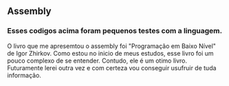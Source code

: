 ## Assembly
### Esses codigos acima foram pequenos testes com a linguagem.

O livro que me apresemtou o assembly foi "Programação em Baixo Nível" de Igor Zhirkov.
Como estou no inicio de meus estudos, esse livro foi um pouco complexo de se entender. Contudo, ele é um otimo livro. 
Futuramente lerei outra vez e com certeza vou conseguir usufruir de tuda informação.
